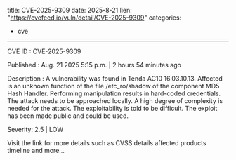  
title: CVE-2025-9309
date: 2025-8-21
lien: "https://cvefeed.io/vuln/detail/CVE-2025-9309"
categories:
  - cve
---

CVE ID : CVE-2025-9309

Published :  Aug. 21
2025
5:15 p.m. | 2 hours
54 minutes ago

Description : A vulnerability was found in Tenda AC10 16.03.10.13. Affected is an unknown function of the file /etc_ro/shadow of the component MD5 Hash Handler. Performing manipulation results in hard-coded credentials. The attack needs to be approached locally. A high degree of complexity is needed for the attack. The exploitability is told to be difficult. The exploit has been made public and could be used.

Severity: 2.5 | LOW

Visit the link for more details
such as CVSS details
affected products
timeline
and more...

